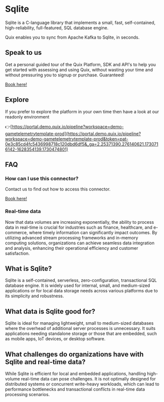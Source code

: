 <!--[tech-name]-->
# Sqlite

<!--[ai-blurb-about-tech]-->
Sqlite is a C-language library that implements a small, fast, self-contained, high-reliability, full-featured, SQL database engine.

Quix enables you to sync from Apache Kafka <span id="to_or_from">to</span> <span id="techname">Sqlite</span>, in seconds.

## Speak to us

Get a personal guided tour of the Quix Platform, SDK and API's to help you get started with assessing and using Quix, without wasting your time and without pressuring you to signup or purchase. Guaranteed!

[Book here!](https://share.hsforms.com/1iW0TmZzKQMChk0lxd_tGiw4yjw2?__hstc=175542013.19c333c2ae8002be5fbc6a17a447e442.1730474801833.1730474801833.1730716142494.2&__hssc=175542013.2.1730716142494&__hsfp=3927774151)

## Explore

If you prefer to explore the platform in your own time then have a look at our readonly environment

👉[https://portal.demo.quix.io/pipeline?workspace=demo-gametelemetrytemplate-prod](https://portal.demo.quix.io/pipeline?workspace=demo-gametelemetrytemplate-prod&token=pat-0e3c85cd4fc5436998718c120dbd6df5&_ga=2.25371390.276140621.1730716142-1628354139.1730474801)

## FAQ 

### How can I use this connector?

Contact us to find out how to access this connector.

[Book here!](https://share.hsforms.com/1iW0TmZzKQMChk0lxd_tGiw4yjw2?__hstc=175542013.19c333c2ae8002be5fbc6a17a447e442.1730474801833.1730474801833.1730716142494.2&__hssc=175542013.2.1730716142494&__hsfp=3927774151)

### Real-time data

Now that data volumes are increasing exponentially, the ability to process data in real-time is crucial for industries such as finance, healthcare, and e-commerce, where timely information can significantly impact outcomes. By utilizing advanced stream processing frameworks and in-memory computing solutions, organizations can achieve seamless data integration and analysis, enhancing their operational efficiency and customer satisfaction.

## What is <span id="techname">Sqlite</span>?

<!--[tech-seo-text]-->
Sqlite is a self-contained, serverless, zero-configuration, transactional SQL database engine. It is widely used for internal, small, and medium-sized applications or for local data storage needs across various platforms due to its simplicity and robustness.

## What data is <span id="techname">Sqlite</span> good for?

<!--[tech-data-seo-text]-->
Sqlite is ideal for managing lightweight, small to medium-sized databases where the overhead of additional server processes is unnecessary. It suits applications needing standalone storage or those that are embedded, such as mobile apps, IoT devices, or desktop software.

## What challenges do organizations have with <span id="techname">Sqlite</span> and real-time data?

<!--[tech-challenges-seo-text]-->
While Sqlite is efficient for local and embedded applications, handling high-volume real-time data can pose challenges. It is not optimally designed for distributed systems or concurrent write-heavy workloads, which can lead to performance bottlenecks and transactional conflicts in real-time data processing scenarios.
